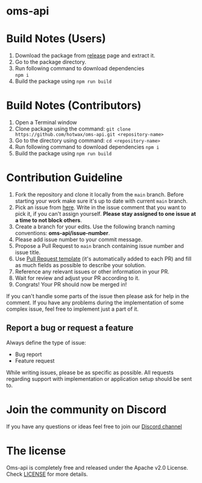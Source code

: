# oms-api

# Build Notes (Users)

1. Download the package from [release](https://github.com/hotwax/oms-api/releases) page and extract it.
2. Go to the package directory.
3. Run following command to download dependencies  
    `npm i`
5. Build the package using `npm run build`

# Build Notes (Contributors)

1. Open a Terminal window
2. Clone package using the command: `git clone https://github.com/hotwax/oms-api.git <repository-name>`
3. Go to the <repository-name> directory using command: `cd <repository-name>`
5. Run following command to download dependencies
    `npm i`
4. Build the package using `npm run build`

# Contribution Guideline

1. Fork the repository and clone it locally from the `main` branch. Before starting your work make sure it's up to date with current `main` branch.
2. Pick an issue from [here](https://github.com/hotwax/oms-api/issues). Write in the issue comment that you want to pick it, if you can't assign yourself. **Please stay assigned to one issue at a time to not block others**.
3. Create a branch for your edits. Use the following branch naming conventions: **oms-api/issue-number**.
4. Please add issue number to your commit message.
5. Propose a Pull Request to `main` branch containing issue number and issue title.
6. Use [Pull Request template](https://github.com/hotwax/oms-api/blob/main/.github/PULL_REQUEST_TEMPLATE.md) (it's automatically added to each PR) and fill as much fields as possible to describe your solution.
7. Reference any relevant issues or other information in your PR.
8. Wait for review and adjust your PR according to it.
9. Congrats! Your PR should now be merged in!

If you can't handle some parts of the issue then please ask for help in the comment. If you have any problems during the implementation of some complex issue, feel free to implement just a part of it.

## Report a bug or request a feature

Always define the type of issue:
* Bug report
* Feature request

While writing issues, please be as specific as possible. All requests regarding support with implementation or application setup should be sent to.

# Join the community on Discord

If you have any questions or ideas feel free to join our <a href="https://discord.gg/SwpJnpdyg3" target="_blank">Discord channel</a>
    
# The license

Oms-api is completely free and released under the Apache v2.0 License. Check <a href="https://github.com/hotwax/oms-api/blob/main/LICENSE" target="_blank">LICENSE</a> for more details.